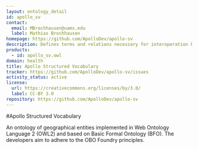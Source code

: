 ```yaml
---
layout: ontology_detail
id: apollo_sv
contact:
  email: MBrochhausen@uams.edu
  label: Mathias Brochhausen
homepage: https://github.com/ApolloDev/apollo-sv
description: Defines terms and relations necessary for interoperation between epidemic models and public health application software that interface with these models
products:
  - id: apollo_sv.owl
domain: health
title: Apollo Structured Vocabulary
tracker: https://github.com/ApolloDev/apollo-sv/issues
activity_status: active
license:
  url: https://creativecommons.org/licenses/by/3.0/
  label: CC-BY 3.0
repository: https://github.com/ApolloDev/apollo-sv
---
```


#Apollo Structured Vocabulary

An ontology of geographical entities implemented in Web Ontology Language 2 (OWL2) and based on Basic Formal Ontology (BFO). The developers aim to adhere to the OBO Foundry principles.
